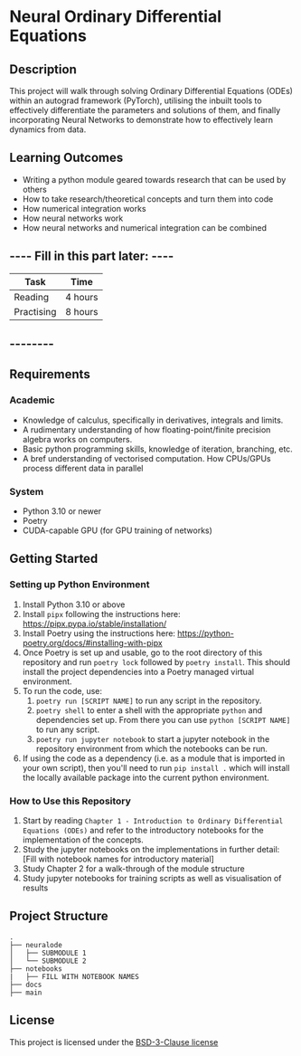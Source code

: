# Neural Ordinary Differential Equations

## Description

This project will walk through solving Ordinary Differential Equations (ODEs)
within an autograd framework (PyTorch), utilising the inbuilt tools to effectively
differentiate the parameters and solutions of them, and finally incorporating
Neural Networks to demonstrate how to effectively learn dynamics from data.

## Learning Outcomes

- Writing a python module geared towards research that can be used by others
- How to take research/theoretical concepts and turn them into code
- How numerical integration works
- How neural networks work
- How neural networks and numerical integration can be combined

## ---- Fill in this part later: ----
<!-- How long should they spend reading and practising using your Code.
Provide your best estimate -->

| Task       | Time    |
| ---------- |---------|
| Reading    | 4 hours |
| Practising | 8 hours |

## --------

## Requirements

<!--
If your exemplar requires students to have a background knowledge of something
especially this is the place to mention that.

List any resources you would recommend to get the students started.

If there is an existing exemplar in the ReCoDE repositories link to that.
-->

### Academic

- Knowledge of calculus, specifically in derivatives, integrals and limits.
- A rudimentary understanding of how floating-point/finite precision algebra works on computers.
- Basic python programming skills, knowledge of iteration, branching, etc.
- A bref understanding of vectorised computation. How CPUs/GPUs process different data in parallel

<!-- List the system requirements and how to obtain them, that can be as simple
as adding a hyperlink to as detailed as writting step-by-step instructions.
How detailed the instructions should be will vary on a case-by-case basis.

Here are some examples:

- 50 GB of disk space to hold Dataset X
- Anaconda
- Python 3.11 or newer
- Access to the HPC
- PETSc v3.16
- gfortran compiler
- Paraview
-->

### System

- Python 3.10 or newer
- Poetry
- CUDA-capable GPU (for GPU training of networks)

<!-- Instructions on how the student should start going through the exemplar.

Structure this section as you see fit but try to be clear, concise and accurate
when writing your instructions.

For example:
Start by watching the introduction video,
then study Jupyter notebooks 1-3 in the `intro` folder
and attempt to complete exercise 1a and 1b.

Once done, start going through through the PDF in the `main` folder.
By the end of it you should be able to solve exercises 2 to 4.

A final exercise can be found in the `final` folder.

Solutions to the above can be found in `solutions`.
-->

## Getting Started

### Setting up Python Environment

1. Install Python 3.10 or above
2. Install `pipx` following the instructions here: <https://pipx.pypa.io/stable/installation/>
3. Install Poetry using the instructions here: <https://python-poetry.org/docs/#installing-with-pipx>
4. Once Poetry is set up and usable, go to the root directory of this repository and run `poetry lock` followed by `poetry install`. This should install the project dependencies into a Poetry managed virtual environment.
5. To run the code, use:
   1. `poetry run [SCRIPT NAME]` to run any script in the repository.
   2. `poetry shell` to enter a shell with the appropriate `python` and dependencies set up. From there you can use `python [SCRIPT NAME]` to run any script.
   3. `poetry run jupyter notebook` to start a jupyter notebook in the repository environment from which the notebooks can be run.
6. If using the code as a dependency (i.e. as a module that is imported in your own script), then you'll need to run `pip install .` which will install the locally available package into the current python environment.

### How to Use this Repository

1. Start by reading `Chapter 1 - Introduction to Ordinary Differential Equations (ODEs)` and refer to the introductory notebooks for the implementation of the concepts.
2. Study the jupyter notebooks on the implementations in further detail: [Fill with notebook names for introductory material]
3. Study Chapter 2 for a walk-through of the module structure
4. Study jupyter notebooks for training scripts as well as visualisation of results

<!-- An overview of the files and folder in the exemplar.
Not all files and directories need to be listed, just the important
sections of your project, like the learning material, the code, the tests, etc.

A good starting point is using the command `tree` in a terminal(Unix),
copying its output and then removing the unimportant parts.

You can use ellipsis (...) to suggest that there are more files or folders
in a tree node.

-->

## Project Structure

```log
.
├── neuralode
│   ├── SUBMODULE 1
│   └── SUBMODULE 2
├── notebooks
|   ├── FILL WITH NOTEBOOK NAMES
├── docs
├── main
```

<!-- Change this to your License. Make sure you have added the file on GitHub -->

## License

This project is licensed under the [BSD-3-Clause license](LICENSE.md)
